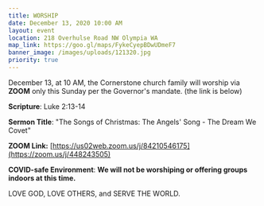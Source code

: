 ```yaml
---
title: WORSHIP
date: December 13, 2020 10:00 AM
layout: event
location: 218 Overhulse Road NW Olympia WA
map_link: https://goo.gl/maps/FykeCyepBDwUDmeF7
banner_image: /images/uploads/121320.jpg
priority: true
---
```

December 13, at 10 AM, the Cornerstone church family will worship via **ZOOM** only this Sunday per the Governor's mandate. (the link is below)

**Scripture**: Luke 2:13-14

**Sermon Title**: "The Songs of Christmas: The Angels' Song - The Dream We Covet"

**ZOOM Link:** [https://us02web.zoom.us/j/84210546175](https://zoom.us/j/448243505)

**COVID-safe Environment**:   **We will not be worshiping or offering groups indoors at this time.**     

LOVE GOD, LOVE OTHERS, and SERVE THE WORLD.